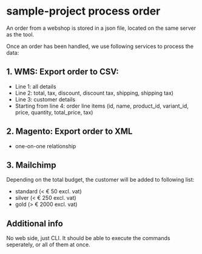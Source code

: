 # sample-project process order

An order from a webshop is stored in a json file, located on the same server as the tool.

Once an order has been handled, we use following services to process the data:

## 1. WMS: Export order to CSV:
- Line 1: all details
- Line 2: total, tax, discount, discount tax, shipping, shipping tax)
- Line 3: customer details
- Starting from line 4: order line items (id, name, product_id, variant_id, price, quantity, total_price, tax)

## 2. Magento: Export order to XML
- one-on-one relationship

## 3. Mailchimp
Depending on the total budget, the customer will be added to following list:
- standard (< € 50 excl. vat)
- silver (< € 250 excl. vat)
- gold (> € 2000 excl. vat)

## Additional info
No web side, just CLI.
It should be able to execute the commands seperately, or all of them at once.